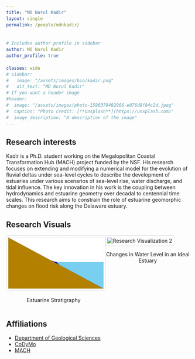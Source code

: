 ```yaml
---
title: "MD Nurul Kadir"
layout: single
permalink: /people/mdnkadir/


# Includes author profile in sidebar
author: MD Nurul Kadir
author_profile: true

classes: wide
# sidebar:
#   image: "/assets/images/bio/kadir.png" 
#   alt_text: "MD Nurul Kadir"
# If you want a header image
#header:
#  image: "/assets/images/photo-1590379492966-e076d8f84c2d.jpeg"
#  caption: "Photo credit: [**Unsplash**](https://unsplash.com)"
#  image_description: "A description of the image"
---
```


## Research interests

Kadir is a Ph.D. student working on the Megalopolitan Coastal Transformation Hub (MACH) project funded by the NSF. His research focuses on extending and modifying a numerical model for the evolution of fluvial deltas under sea-level cycles to describe the development of estuaries under various scenarios of sea-level rise, water discharge, and tidal influence. The key innovation in his work is the coupling between hydrodynamics and estuarine geometry over decadal to centennial time scales. This research aims to constrain the role of estuarine geomorphic changes on flood risk along the Delaware estuary.

## Research Visuals

<div style="display: flex; gap: 10px; justify-content: center; align-items: flex-start;">
  <div>
    <img src="/assets/images/R1.gif" alt="Research Visualization 1" style="width: 300px; height: auto; border: 1px solid #ddd; border-radius: 4px; padding: 5px;">
    <p style="text-align: center; font-size: 14px;">Estuarine Stratigraphy</p>
  </div>
  <div>
    <img src="/assets/images/R2.gif" alt="Research Visualization 2" style="width: 300px; height: auto; border: 1px solid #ddd; border-radius: 4px; padding: 5px;">
    <p style="text-align: center; font-size: 14px;">Changes in Water Level in an Ideal Estuary</p>
  </div>
</div>

## Affiliations

* [Department of Geological Sciences](https://geology.ufl.edu/)
* [CoDyMo](/index)
* [MACH](https://coastalhub.org/)
